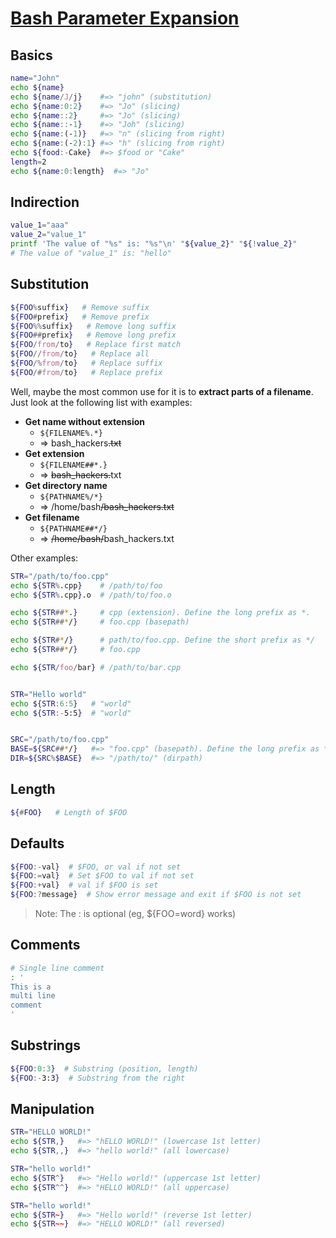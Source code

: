 # [Bash Parameter Expansion](https://wiki.bash-hackers.org/syntax/pe)

## Basics

```bash
name="John"
echo ${name}
echo ${name/J/j}    #=> "john" (substitution)
echo ${name:0:2}    #=> "Jo" (slicing)
echo ${name::2}     #=> "Jo" (slicing)
echo ${name::-1}    #=> "Joh" (slicing)
echo ${name:(-1)}   #=> "n" (slicing from right)
echo ${name:(-2):1} #=> "h" (slicing from right)
echo ${food:-Cake}  #=> $food or "Cake"
length=2
echo ${name:0:length}  #=> "Jo"
```

## Indirection

```bash
value_1="aaa"
value_2="value_1"
printf 'The value of "%s" is: "%s"\n' "${value_2}" "${!value_2}"
# The value of "value_1" is: "hello"
```

## Substitution

```bash
${FOO%suffix}   # Remove suffix
${FOO#prefix}   # Remove prefix
${FOO%%suffix}   # Remove long suffix
${FOO##prefix}   # Remove long prefix
${FOO/from/to}   # Replace first match
${FOO//from/to}   # Replace all
${FOO/%from/to}   # Replace suffix
${FOO/#from/to}   # Replace prefix
```

Well, maybe the most common use for it is to **extract parts of a filename**. Just look at the
following list with examples:

- **Get name without extension**
  - `${FILENAME%.*}`
  - ⇒ bash_hackers~~.txt~~
- **Get extension**
  - `${FILENAME##*.}`
  - ⇒ ~~bash_hackers.~~txt
- **Get directory name**
  - `${PATHNAME%/*}`
  - ⇒ /home/bash~~/bash_hackers.txt~~
- **Get filename**
  - `${PATHNAME##*/}`
  - ⇒ ~~/home/bash/~~bash_hackers.txt

Other examples:

```bash
STR="/path/to/foo.cpp"
echo ${STR%.cpp}    # /path/to/foo
echo ${STR%.cpp}.o  # /path/to/foo.o

echo ${STR##*.}     # cpp (extension). Define the long prefix as *.
echo ${STR##*/}     # foo.cpp (basepath)

echo ${STR#*/}      # path/to/foo.cpp. Define the short prefix as */
echo ${STR##*/}     # foo.cpp

echo ${STR/foo/bar} # /path/to/bar.cpp


STR="Hello world"
echo ${STR:6:5}   # "world"
echo ${STR:-5:5}  # "world"


SRC="/path/to/foo.cpp"
BASE=${SRC##*/}   #=> "foo.cpp" (basepath). Define the long prefix as */
DIR=${SRC%$BASE}  #=> "/path/to/" (dirpath)
```

## Length

```bash
${#FOO}   # Length of $FOO
```

## Defaults

```bash
${FOO:-val}  # $FOO, or val if not set
${FOO:=val}  # Set $FOO to val if not set
${FOO:+val}  # val if $FOO is set
${FOO:?message}  # Show error message and exit if $FOO is not set
```

> Note: The : is optional (eg, \${FOO=word} works)

## Comments

```bash
# Single line comment
: '
This is a
multi line
comment
'
```

## Substrings

```bash
${FOO:0:3}  # Substring (position, length)
${FOO:-3:3}  # Substring from the right
```

## Manipulation

```bash
STR="HELLO WORLD!"
echo ${STR,}   #=> "hELLO WORLD!" (lowercase 1st letter)
echo ${STR,,}  #=> "hello world!" (all lowercase)

STR="hello world!"
echo ${STR^}   #=> "Hello world!" (uppercase 1st letter)
echo ${STR^^}  #=> "HELLO WORLD!" (all uppercase)

STR="hello world!"
echo ${STR~}   #=> "Hello world!" (reverse 1st letter)
echo ${STR~~}  #=> "HELLO WORLD!" (all reversed)
```
